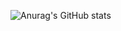 ![Anurag's GitHub stats](https://github-readme-stats.vercel.app/api?username=Jesse-Jumbo&show_icons=true)

